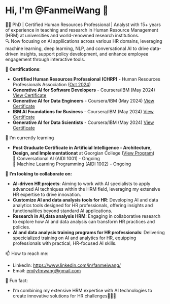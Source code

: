 # Hi, I'm @FanmeiWang 👋
🧑‍💼 PhD | Certified Human Resources Professional | Analyst with 15+ years of experience in teaching and research in Human Resource Management (HRM) at universities and world-renowned research institutions. <br>
🔍 Now focusing on AI appliications across various HR domains, leveraging machine learning, deep learning, NLP, and conversational AI to drive data-driven insights, support policy development, and enhance employee engagement through interactive tools. <br>

📜 **Certifications**: <br>
-   **Certified Human Resources Professional (CHRP)** - Human Resources Professionals Association ([Oct 2024](https://www.hrpa.ca/)) <br>
-   **Generative AI for Software Developers** - Coursera/IBM (May 2024) [View Certificate](https://www.coursera.org/account/accomplishments/specialization/NB2GAB5QD2N7) <br>
-   **Generative AI for Data Engineers** - Coursera/IBM (May 2024) [View Certificate](https://www.coursera.org/account/accomplishments/specialization/79EC8NT768GR) <br>
-   **IBM AI Foundations for Business** - Coursera/IBM (May 2024) [View Certificate](https://www.coursera.org/account/accomplishments/specialization/WTZE4SMV2RUC) <br>
-   **Generative AI for Data Scientists** - Coursera/IBM (May 2024) [View Certificate](https://www.coursera.org/account/accomplishments/specialization/DG9JAHCV5VMD) <br>

🌱 I’m currently learning <br>
 -   **Post Graduate Certificate in Artificial Intelligence - Architecture, Design, and Implementationat** at Georgian College ([View Program](https://cat.georgiancollege.ca/programs/aidi/)) <br>
 💬 Conversational AI (AIDI 1001) - Ongoing <br>
 💬 Machine Learning Programming (AIDI 1002) - Ongoing <br>
     
 👯 **I’m looking to collaborate on:**
 - **AI-driven HR projects**: Aiming to work with AI specialists to apply advanced AI techniques within the HRM field, leveraging my extensive HR expertise to drive innovation.
 - **Customize AI and data analysis tools for HR**: Developing AI and data analytics tools designed for HR professionals, offering insights and functionalities beyond standard AI applications.
 - **Research in AI,data analysis HRM**: Engaging in collaborative research to explore how AI and data analysis can transform HR practices and policies.
 - **AI and data analysis training programs for HR professionals**: Delivering specicialized training on AI and analytics for HR, equipping professionals with practical, HR-focused AI skills.

 📫 How to reach me: <br>
 -    LinkedIn: https://www.linkedin.com/in/fanmeiwang/
 -    Email: emilyfmwang@gmail.com <br>
 
 🚀 Fun fact: <br>
 -    I’m combining my extensive HRM expertise with AI technologies to create innovative solutions for HR challenges🎉🎉🎉


